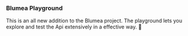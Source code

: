 ### Blumea Playground

This is an all new addition to the Blumea project. The playground lets you explore and test the Api extensively in a effective way. 🤩
